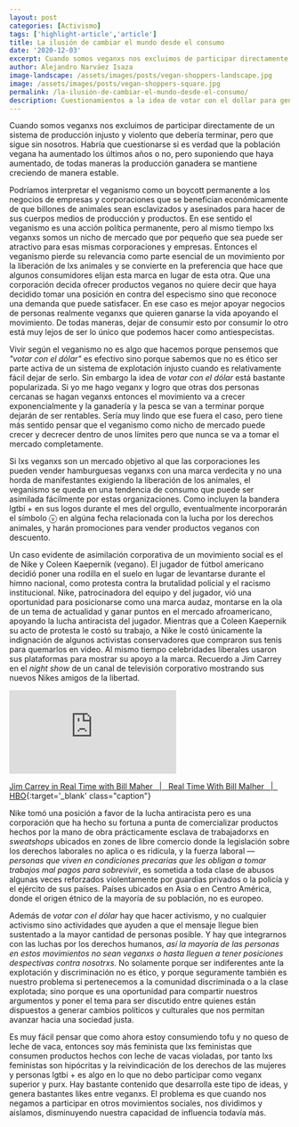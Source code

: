 ```yaml
---
layout: post
categories: [Activismo]
tags: ['highlight-article','article']
title: La ilusión de cambiar el mundo desde el consumo
date: '2020-12-03'
excerpt: Cuando somos veganxs nos excluimos de participar directamente de un sistema de producción injusto y violento que debería terminar, pero que sigue sin nosotros. Habría que cuestionarse si es verdad que la población vegana ha aumentado los últimos años o no, pero suponiendo que haya aumentado, de todas maneras la producción ganadera se mantiene creciendo de manera estable.
author: Alejandro Narváez Isaza
image-landscape: /assets/images/posts/vegan-shoppers-landscape.jpg
image: /assets/images/posts/vegan-shoppers-square.jpg
permalink: /la-ilusión-de-cambiar-el-mundo-desde-el-consumo/
description: Cuestionamientos a la idea de votar con el dollar para generar cambios.
---
```

Cuando somos veganxs nos excluimos de participar directamente de un sistema de producción injusto y violento que debería terminar, pero que sigue sin nosotros. Habría que cuestionarse si es verdad que la población vegana ha aumentado los últimos años o no, pero suponiendo que haya aumentado, de todas maneras la producción ganadera se mantiene creciendo de manera estable.

Podríamos interpretar el veganismo como un boycott permanente a los negocios de empresas y corporaciones que se benefician económicamente de que billones de animales sean esclavizados y asesinados para hacer de sus cuerpos medios de producción y productos. En ese sentido el veganismo es una acción política permanente, pero al mismo tiempo lxs veganxs somos un nicho de mercado que por pequeño que sea puede ser atractivo para esas mismas corporaciones y empresas. Entonces el veganismo pierde su relevancia como parte esencial de un movimiento por la liberación de lxs animales y se convierte en la preferencia que hace que algunos consumidores elijan esta marca en lugar de esta otra. Que una corporación decida ofrecer productos veganos no quiere decir que haya decidido tomar una posición en contra del especismo sino que reconoce una demanda que puede satisfacer. En ese caso es mejor apoyar negocios de personas realmente veganxs que quieren ganarse la vida apoyando el movimiento. De todas maneras, dejar de consumir esto por consumir lo otro está muy lejos de ser lo único que podemos hacer como antiespecistas.

Vivir según el veganismo no es algo que hacemos porque pensemos que *"votar con el dólar"* es efectivo sino porque sabemos que no es ético ser parte activa de un sistema de explotación injusto cuando es relativamente fácil dejar de serlo. Sin embargo la idea de *votar con el dólar* está bastante popularizada. Si yo me hago veganx y logro que otras dos personas cercanas se hagan veganxs entonces el movimiento va a crecer exponencialmente y la ganadería y la pesca se van a terminar porque dejarán de ser rentables. Sería muy lindo que ese fuera el caso, pero tiene más sentido pensar que el veganismo como nicho de mercado puede crecer y decrecer dentro de unos límites pero que nunca se va a tomar el mercado completamente.

Si lxs veganxs son un mercado objetivo al que las corporaciones les pueden vender hamburguesas veganxs con una marca verdecita y no una horda de manifestantes exigiendo la liberación de los animales, el veganismo se queda en una tendencia de consumo que puede ser asimilada fácilmente por estas organizaciones. Como incluyen la bandera lgtbi + en sus logos durante el mes del orgullo, eventualmente incorporarán el símbolo ⓥ en algúna fecha relacionada con la lucha por los derechos animales, y harán promociones para vender productos veganos con descuento.

Un caso evidente de asimilación corporativa de un movimiento social es el de Nike y Coleen Kaepernik (vegano). El jugador de fútbol americano decidió poner una rodilla en el suelo en lugar de levantarse durante el himno nacional, como protesta contra la brutalidad policial y el racismo institucional. Nike, patrocinadora del equipo y del jugador, vió una oportunidad para posicionarse como una marca audaz, montarse en la ola de un tema de actualidad y ganar puntos en el mercado afroamericano, apoyando la lucha antiracista del jugador. Mientras que a Coleen Kaepernik su acto de protesta le costó su trabajo, a Nike le costó únicamente la indignación de algunos activistas conservadores que compraron sus tenis para quemarlos en video. Al mismo tiempo celebridades liberales usaron sus plataformas para mostrar su apoyo a la marca. Recuerdo a Jim Carrey en el *night show* de un canal de televisión corporativo mostrando sus nuevos Nikes amigos de la libertad.

<div class="video-wrapper">
  <iframe src="https://www.youtube.com/embed/ZkFUU-xJM6I" frameborder="0" allow="accelerometer; autoplay; clipboard-write; encrypted-media; gyroscope; picture-in-picture" allowfullscreen></iframe>
</div>

[Jim Carrey in Real Time with Bill Maher &nbsp; &#124; &nbsp; Real Time With Bill Malher &nbsp; &#124; &nbsp; HBO](https://www.youtube.com/watch?v=ZkFUU-xJM6I){:target='_blank' class="caption"}

Nike tomó una posición a favor de la lucha antiracista pero es una corporación que ha hecho su fortuna a punta de comercializar productos hechos por la mano de obra prácticamente esclava de trabajadorxs en *sweatshops* ubicados en zones de libre comercio donde la legislación sobre los derechos laborales no aplica o es ridícula, y la fuerza laboral *— personas que viven en condiciones precarias que les obligan a tomar trabajos mal pagos para sobrevivir*, es sometida a toda clase de abusos algunas veces reforzados violentamente por guardias privados o la policía y el ejército de sus países. Países ubicados en Asia o en Centro América, donde el origen étnico de la mayoría de su población, no es europeo.

Además de *votar con el dólar* hay que hacer activismo, y no cualquier activismo sino actividades que ayuden a que el mensaje llegue bien sustentado a la mayor cantidad de personas posible. Y hay que integrarnos con las luchas por los derechos humanos, *así la mayoría de las personas en estos movimientos no sean veganxs o hasta lleguen a tener posiciones despectivas contra nosotrxs*. No solamente porque ser indiferentes ante la explotación y discriminación no es ético, y porque seguramente también es nuestro problema si pertenecemos a la comunidad discriminada o a la clase explotada; sino porque es una oportunidad para compartir nuestros argumentos y poner el tema para ser discutido entre quienes están dispuestos a generar cambios políticos y culturales que nos permitan avanzar hacia una sociedad justa.

Es muy fácil pensar que como ahora estoy consumiendo tofu y no queso de leche de vaca, entonces soy más feminista que lxs feministas que consumen productos hechos con leche de vacas violadas, por tanto lxs feministas son hipócritas y la reivindicación de los derechos de las mujeres y personas lgtbi + es algo en lo que no debo participar como veganx superior y purx. Hay bastante contenido que desarrolla este tipo de ideas, y genera bastantes likes entre veganxs. El problema es que cuando nos negamos a participar en otros movimientos sociales, nos dividimos y aislamos, disminuyendo nuestra capacidad de influencia todavía más.
